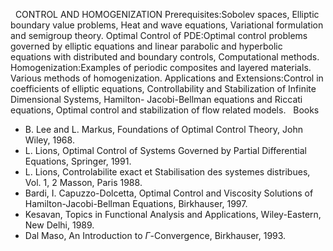 ---
---
 
CONTROL AND HOMOGENIZATION
Prerequisites:Sobolev spaces, Elliptic boundary value problems, Heat and wave
equations, Variational formulation and semigroup theory.
Optimal Control of PDE:Optimal control problems governed by elliptic equations
and linear parabolic and hyperbolic equations with distributed and boundary
controls, Computational methods.
Homogenization:Examples of periodic composites and layered materials. Various
methods of homogenization.
Applications and Extensions:Control in coefficients of elliptic equations,
Controllability and Stabilization of Infinite Dimensional Systems, Hamilton-
Jacobi-Bellman equations and Riccati equations, Optimal control and
stabilization of flow related models.
 
Books

* B. Lee and L. Markus, Foundations of Optimal Control Theory, John Wiley,
  1968.
* L. Lions, Optimal Control of Systems Governed by Partial Differential
  Equations, Springer, 1991.
* L. Lions, Controlabilite exact et Stabilisation des systemes distribues, Vol.
  1, 2 Masson, Paris 1988.
* Bardi, I. Capuzzo-Dolcetta, Optimal Control and Viscosity Solutions of
  Hamilton-Jacobi-Bellman Equations, Birkhauser, 1997.
* Kesavan, Topics in Functional Analysis and Applications, Wiley-Eastern, New
  Delhi, 1989.
* Dal Maso, An Introduction to $\Gamma$-Convergence, Birkhauser, 1993.

